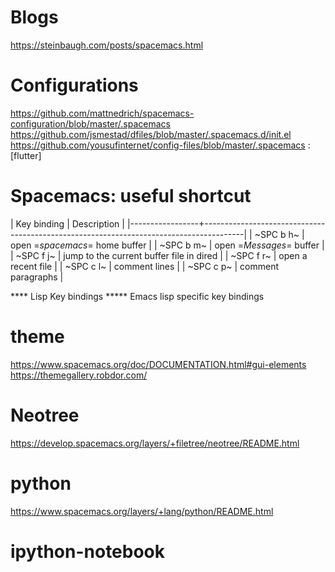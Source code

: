# Blogs
   https://steinbaugh.com/posts/spacemacs.html

# Configurations
  https://github.com/mattnedrich/spacemacs-configuration/blob/master/.spacemacs
  https://github.com/jsmestad/dfiles/blob/master/.spacemacs.d/init.el
  https://github.com/yousufinternet/config-files/blob/master/.spacemacs : [flutter]

# Spacemacs: useful shortcut

| Key binding     | Description                                                                            |
|-----------------+----------------------------------------------------------------------------------------|
| ~SPC b h~       | open =*spacemacs*= home buffer                                                         |
| ~SPC b m~       | open =*Messages*= buffer                                                               |
| ~SPC f j~   | jump to the current buffer file in dired                                                               |
| ~SPC f r~   | open a recent file                                                                                     |
| ~SPC c l~   | comment lines             |
| ~SPC c p~   | comment paragraphs        |

**** Lisp Key bindings
***** Emacs lisp specific key bindings

# theme
  https://www.spacemacs.org/doc/DOCUMENTATION.html#gui-elements
  https://themegallery.robdor.com/

# Neotree
  https://develop.spacemacs.org/layers/+filetree/neotree/README.html

# python
  https://www.spacemacs.org/layers/+lang/python/README.html

# ipython-notebook






